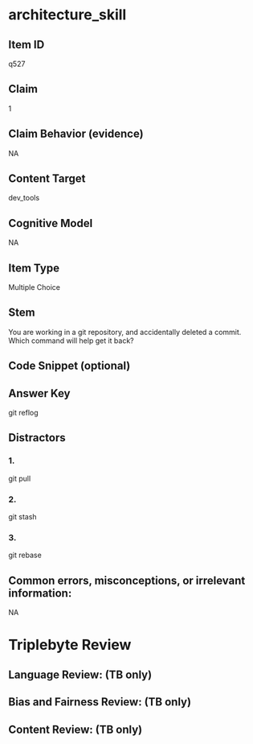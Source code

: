 # architecture_skill

## Item ID
q527

## Claim
1

## Claim Behavior (evidence)
NA

## Content Target
dev_tools

## Cognitive Model
NA

## Item Type
Multiple Choice

## Stem
You are working in a git repository, and accidentally deleted a commit. Which command will help get it back?

## Code Snippet (optional)


## Answer Key
git reflog

## Distractors

### 1.
git pull

### 2.
git stash

### 3.
git rebase

## Common errors, misconceptions, or irrelevant information:
NA

# Triplebyte Review


## Language Review: (TB only)


## Bias and Fairness Review: (TB only)


## Content Review: (TB only)

